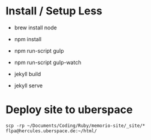 # Install / Setup Less

* brew install node
* npm install
* npm run-script gulp
* npm run-script gulp-watch

* jekyll build
* jekyll serve

# Deploy site to uberspace
`scp -rp ~/Documents/Coding/Ruby/memorio-site/_site/* flpa@hercules.uberspace.de:~/html/`
